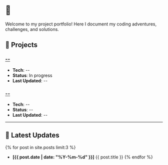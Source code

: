 # 🚀 

Welcome to my project portfolio! Here I document my coding adventures, challenges, and solutions.

## 📂 Projects

### [--](./projects/ecommerce-dashboard.md)
- **Tech**: --
- **Status**: In progress
- **Last Updated**: --

### [--](./projects/game-ai.md)  
- **Tech**: --
- **Status**: --
- **Last Updated**: --

---

## 📝 Latest Updates
{% for post in site.posts limit:3 %}
- **[{{ post.date | date: "%Y-%m-%d" }}]** {{ post.title }}
{% endfor %}

